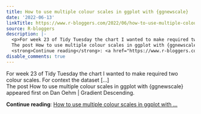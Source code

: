 ```yaml
---
title: How to use multiple colour scales in ggplot with {ggnewscale}
date: '2022-06-13'
linkTitle: https://www.r-bloggers.com/2022/06/how-to-use-multiple-colour-scales-in-ggplot-with-ggnewscale/
source: R-bloggers
description: |-
  <p>For week 23 of Tidy Tuesday the chart I wanted to make required two colour scales. For context the dataset […]<br />
  The post How to use multiple colour scales in ggplot with {ggnewscale} appeared first on Dan Oehm &#124; Gradient Descending.</p>
  <strong>Continue reading</strong>: <a href="https://www.r-bloggers.com/2022/06/how-to-use-multiple-colour-scales-in-ggplot-with-ggnewscale/">How to use multiple colour scales in ggplot with ...
disable_comments: true
---
```

<p>For week 23 of Tidy Tuesday the chart I wanted to make required two colour scales. For context the dataset […]<br />
The post How to use multiple colour scales in ggplot with {ggnewscale} appeared first on Dan Oehm &#124; Gradient Descending.</p>
<strong>Continue reading</strong>: <a href="https://www.r-bloggers.com/2022/06/how-to-use-multiple-colour-scales-in-ggplot-with-ggnewscale/">How to use multiple colour scales in ggplot with ...